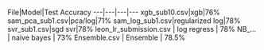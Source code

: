File|Model|Test Accuracy
---|---|---|---
xgb_sub10.csv|xgb|76%
sam_pca_sub1.csv|pca/log|71%
sam_log_sub1.csv|regularized log|78%
svr_sub1.csv|sgd svr|78%
leon_lr_submission.csv | log regress | 78%
NB_... | naive bayes | 73%
Ensemble.csv | Ensemble | 78.5%
